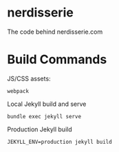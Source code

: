 # nerdisserie
The code behind nerdisserie.com

# Build Commands
JS/CSS assets:
~~~~~~~~
webpack
~~~~~~~~
Local Jekyll build and serve
~~~~~~~~
bundle exec jekyll serve
~~~~~~~~
Production Jekyll build
~~~~~~~~
JEKYLL_ENV=production jekyll build
~~~~~~~~
